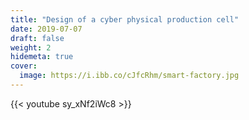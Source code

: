 ```yaml
---
title: "Design of a cyber physical production cell"
date: 2019-07-07
draft: false
weight: 2
hidemeta: true
cover:
  image: https://i.ibb.co/cJfcRhm/smart-factory.jpg
---
```


{{< youtube sy_xNf2iWc8 >}}